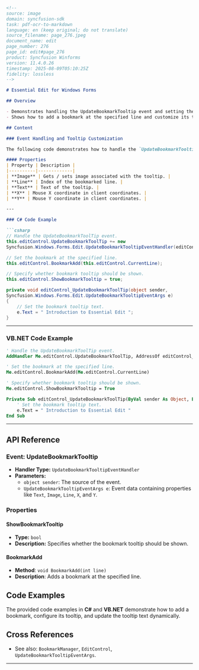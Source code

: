 ```markdown
<!--
source: image
domain: syncfusion-sdk
task: pdf-ocr-to-markdown
language: en (keep original; do not translate)
source_filename: page_276.jpeg
document_name: edit
page_number: 276
page_id: edit#page_276
product: Syncfusion Winforms
version: 11.4.0.26
timestamp: 2025-08-09T05:10:25Z
fidelity: lossless
-->

# Essential Edit for Windows Forms

## Overview

- Demonstrates handling the UpdateBookmarkTooltip event and setting the bookmark tooltip text for a specific line.
- Shows how to add a bookmark at the specified line and customize its tooltip display.

## Content

### Event Handling and Tooltip Customization

The following code demonstrates how to handle the `UpdateBookmarkTooltip` event, set the bookmark tooltip text, and specify the bookmark location:

#### Properties
| Property | Description |
|----------|-------------|
| **Image** | Gets / sets image associated with the tooltip. |
| **Line** | Index of the bookmarked line. |
| **Text** | Text of the tooltip. |
| **X** | Mouse X coordinate in client coordinates. |
| **Y** | Mouse Y coordinate in client coordinates. |

---

### C# Code Example

```csharp
// Handle the UpdateBookmarkToolTip event.
this.editControl.UpdateBookmarkToolTip += new
Syncfusion.Windows.Forms.Edit.UpdateBookmarkTooltipEventHandler(editControl_UpdateBookmarkToolTip);

// Set the bookmark at the specified line.
this.editControl.BookmarkAdd(this.editControl.CurrentLine);

// Specify whether bookmark tooltip should be shown.
this.editControl.ShowBookmarkTooltip = true;

private void editControl_UpdateBookmarkToolTip(object sender,
Syncfusion.Windows.Forms.Edit.UpdateBookmarkTooltipEventArgs e)
{
    // Set the bookmark tooltip text.
    e.Text = " Introduction to Essential Edit ";
}
```

---

### VB.NET Code Example

```vb
' Handle the UpdateBookmarkToolTip event.
AddHandler Me.editControl.UpdateBookmarkToolTip, AddressOf editControl_UpdateBookmarkToolTip

' Set the bookmark at the specified line.
Me.editControl.BookmarkAdd(Me.editControl.CurrentLine)

' Specify whether bookmark tooltip should be shown.
Me.editControl.ShowBookmarkTooltip = True

Private Sub editControl_UpdateBookmarkToolTip(ByVal sender As Object, ByVal e As Syncfusion.Windows.Forms.Edit.UpdateBookmarkTooltipEventArgs)
    ' Set the bookmark tooltip text.
    e.Text = " Introduction to Essential Edit "
End Sub
```

---

## API Reference

### Event: UpdateBookmarkTooltip

- **Handler Type:** `UpdateBookmarkTooltipEventHandler`
- **Parameters:**
  - `object sender`: The source of the event.
  - `UpdateBookmarkTooltipEventArgs e`: Event data containing properties like `Text`, `Image`, `Line`, `X`, and `Y`.

### Properties

#### ShowBookmarkTooltip
- **Type:** `bool`
- **Description:** Specifies whether the bookmark tooltip should be shown.

#### BookmarkAdd
- **Method**: `void BookmarkAdd(int line)`
- **Description**: Adds a bookmark at the specified line.

## Code Examples

The provided code examples in **C#** and **VB.NET** demonstrate how to add a bookmark, configure its tooltip, and update the tooltip text dynamically.

## Cross References

- See also: `BookmarkManager`, `EditControl`, `UpdateBookmarkTooltipEventArgs`.

---

<!-- tags: [syncfusion, essential edit, windows forms, bookmark, tooltip, c#, vb.net] keywords: [updatebookmarktooltip, bookmarktooltip, tooltip text, client coordinates, editcontrol, event handling] -->
```